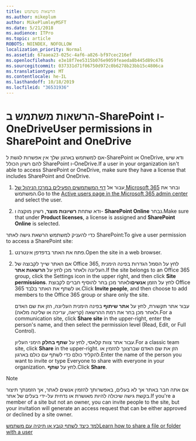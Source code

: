 ```yaml
---
title: הרשאות משתמש
ms.author: mikeplum
author: MikePlumleyMSFT
ms.date: 5/21/2018
ms.audience: ITPro
ms.topic: article
ROBOTS: NOINDEX, NOFOLLOW
localization_priority: Normal
ms.assetid: 67aaea23-025c-4af6-a826-bf97cec216ef
ms.openlocfilehash: e3e18f7ee5315b076e9059feaeda8b445d89c476
ms.sourcegitcommit: 037331d71f06750d972c0b6278b23bb15c4806ca
ms.translationtype: MT
ms.contentlocale: he-IL
ms.lasthandoff: 10/18/2019
ms.locfileid: "36531936"
---
```

# <a name="user-permissions-in-sharepoint-and-onedrive"></a><span data-ttu-id="88bfe-102">הרשאות משתמש ב-SharePoint ו-OneDrive</span><span class="sxs-lookup"><span data-stu-id="88bfe-102">User permissions in SharePoint and OneDrive</span></span>

<span data-ttu-id="88bfe-103">אם למשתמש בארגון שלך אין אפשרות לגשת ל-SharePoint או OneDrive, ודא שיש להם רשיון הכולל SharePoint ו-OneDrive.</span><span class="sxs-lookup"><span data-stu-id="88bfe-103">If a user in your organization isn't able to access SharePoint or OneDrive, make sure they have a license that includes SharePoint and OneDrive.</span></span> 
  
1. <span data-ttu-id="88bfe-104">עבור אל [דף המשתמשים הפעילים במרכז הניהול של Microsoft 365](https://portal.office.com/adminportal/home#/users) ובחר את המשתמש.</span><span class="sxs-lookup"><span data-stu-id="88bfe-104">Go to the [Active users page in the Microsoft 365 admin center](https://portal.office.com/adminportal/home#/users) and select the user.</span></span> 
    
2. <span data-ttu-id="88bfe-105">ודא שתחת **רשיונות מוצר**, רשיון מוקצה ו- **SharePoint Online** נבחר.</span><span class="sxs-lookup"><span data-stu-id="88bfe-105">Make sure that under **Product licenses**, a license is assigned and **SharePoint Online** is selected.</span></span> 
    
 <span data-ttu-id="88bfe-106">כדי להעניק למשתמש הרשאת גישה לאתר SharePoint:</span><span class="sxs-lookup"><span data-stu-id="88bfe-106">To give a user permission to access a SharePoint site:</span></span> 
  
1. <span data-ttu-id="88bfe-107">פתח את האתר בדפדפן אינטרנט.</span><span class="sxs-lookup"><span data-stu-id="88bfe-107">Open the site in a web browser.</span></span>
    
2. <span data-ttu-id="88bfe-108">אם האתר שייך לקבוצה של Office 365, לחץ על הסמל הגדרות בפינה הימנית העליונה ולאחר מכן לחץ על **הרשאות אתר**.</span><span class="sxs-lookup"><span data-stu-id="88bfe-108">If the site belongs to an Office 365 group, click the Settings icon in the upper right, and then click **Site permissions**.</span></span> <span data-ttu-id="88bfe-109">לחץ על הזמן **אנשים**ולאחר מכן בחר להוסיף חברים לקבוצת Office 365 או לשתף את האתר בלבד.</span><span class="sxs-lookup"><span data-stu-id="88bfe-109">Click **Invite people**, and then choose to add members to the Office 365 group or share only the site.</span></span> 
    
    <span data-ttu-id="88bfe-110">עבור אתר תקשורת, לחץ על **אתר שיתוף** בפינה הימנית העליונה, הזן את שם האדם ולאחר מכן בחר את רמת ההרשאה (קריאה, עריכה או שליטה מלאה).</span><span class="sxs-lookup"><span data-stu-id="88bfe-110">For a communication site, click **Share site** in the upper-right, enter the person's name, and then select the permission level (Read, Edit, or Full Control).</span></span> 
    
    <span data-ttu-id="88bfe-111">עבור אתר צוות קלאסי, לחץ על **שתף בחלק** הימני העליון.</span><span class="sxs-lookup"><span data-stu-id="88bfe-111">For a classic team site, click **Share** in the upper-right.</span></span> <span data-ttu-id="88bfe-112">הזן את שם האדם שברצונך להזמין או להקליד כולם כדי לשתף עם כולם בארגון.</span><span class="sxs-lookup"><span data-stu-id="88bfe-112">Enter the name of the person you want to invite or type Everyone to share with everyone in your organization.</span></span> <span data-ttu-id="88bfe-113">לחץ על **שתף**.</span><span class="sxs-lookup"><span data-stu-id="88bfe-113">Click **Share**.</span></span>
    
> [!NOTE]
> <span data-ttu-id="88bfe-114">אם אתה חבר באתר אך לא בעלים, באפשרותך להזמין אנשים לאתר, אך הזמנתך תיצור בקשת גישה שיכולה להיות מאושרת או נדחית על-ידי בעלים של אתר.</span><span class="sxs-lookup"><span data-stu-id="88bfe-114">If you're a member of a site but not an owner, you can invite people to the site, but your invitation will generate an access request that can be either approved or declined by a site owner.</span></span> 
  
[<span data-ttu-id="88bfe-115">למד כיצד לשתף קובץ או תיקיה עם משתמש</span><span class="sxs-lookup"><span data-stu-id="88bfe-115">Learn how to share a file or folder with a user</span></span>](https://go.microsoft.com/fwlink/?linkid=533408)
  

